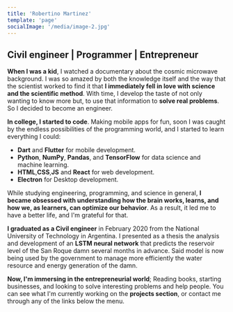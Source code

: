 ```yaml
---
title: 'Robertino Martinez'
template: 'page'
socialImage: '/media/image-2.jpg'
---
```


## Civil engineer | Programmer | Entrepreneur

**When I was a kid**, I watched a documentary about the cosmic microwave background. I was so amazed by both the knowledge itself and the way that the scientist worked to find it that **I immediately fell in love with science and the scientific method**. With time, I develop the taste of not only wanting to know more but, to use that information to **solve real problems**. So I decided to become an engineer.

**In college, I started to code**. Making mobile apps for fun, soon I was caught by the endless possibilities of the programming world, and I started to learn everything I could:

- **Dart** and **Flutter** for mobile development.
- **Python**, **NumPy**, **Pandas**, and **TensorFlow** for data science and machine learning.
- **HTML**,**CSS**,**JS** and **React** for web development.
- **Electron** for Desktop development.

While studying engineering, programming, and science in general, **I became obsessed with understanding how the brain works, learns, and how we, as learners, can optimize our behavior**. As a result, it led me to have a better life, and I'm grateful for that.

**I graduated as a Civil engineer** in February 2020 from the National University of Technology in Argentina. I presented as a thesis the analysis and development of an **LSTM neural network** that predicts the reservoir level of the San Roque damn several months in advance. Said model is now being used by the government to manage more efficiently the water resource and energy generation of the damn.

**Now, I'm immersing in the entrepreneurial world**; Reading books, starting businesses, and looking to solve interesting problems and help people. You can see what I'm currently working on the **projects section**, or contact me through any of the links below the menu.
